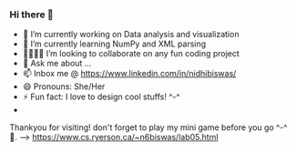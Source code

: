 ### Hi there 👋

<!--
**nidhibsws/nidhibsws** is a ✨ _special_ ✨ repository because its `README.md` (this file) appears on your GitHub profile.

Here are some ideas to get you started:

-->
- 🔭 I’m currently working on Data analysis and visualization
- 🌱 I’m currently learning NumPy and XML parsing
- 👯👩🏻‍💻 I’m looking to collaborate on any fun coding project
- 💬 Ask me about ...
- 📫 Inbox me @ https://www.linkedin.com/in/nidhibiswas/ 
- 😄 Pronouns: She/Her
- ⚡ Fun fact: I love to design cool stuffs! ^-^
-
Thankyou for visiting! don't forget to play my mini game before you go ^-^ 👾. --> https://www.cs.ryerson.ca/~n6biswas/lab05.html
